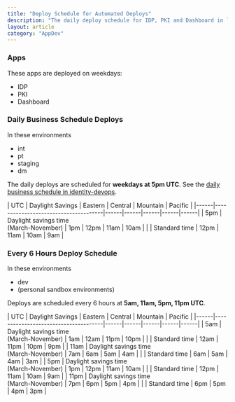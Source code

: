 ```yaml
---
title: "Deploy Schedule for Automated Deploys"
description: "The daily deploy schedule for IDP, PKI and Dashboard in lower environments"
layout: article
category: "AppDev"
---
```


### Apps

These apps are deployed on weekdays:

- IDP
- PKI
- Dashboard

### Daily Business Schedule Deploys

In these environments

- int
- pt
- staging
- dm

The daily deploys are scheduled for **weekdays at 5pm UTC**. See
the [daily business schedule in identity-devops][identity-devops-schedule].

| UTC  | Daylight Savings               | Eastern | Central | Mountain | Pacific |
|------|--------------------------------------|------|------|------|------|------|
| 5pm  | Daylight savings time<br />(March-November) | 1pm  | 12pm | 11am | 10am |
|      | Standard time                               | 12pm | 11am | 10am | 9am  |

[identity-devops-schedule]: https://github.com/18F/identity-terraform/blob/3a37047cfae6949dab1150025c528ccc5332f837/asg_recycle/main.tf#L44-L78

### Every 6 Hours Deploy Schedule

In these environments

- dev
- (personal sandbox environments)

Deploys are scheduled every 6 hours at **5am, 11am, 5pm, 11pm UTC**.

| UTC  | Daylight Savings               | Eastern | Central | Mountain | Pacific |
|------|--------------------------------------|------|------|------|------|------|
| 5am  | Daylight savings time<br />(March-November) | 1am  | 12am | 11pm | 10pm |
|      | Standard time                               | 12am | 11pm | 10pm | 9pm  |
| 11am | Daylight savings time<br />(March-November) | 7am  | 6am  | 5am  | 4am  |
|      | Standard time                               | 6am  | 5am  | 4am  | 3am  |
| 5pm  | Daylight savings time<br />(March-November) | 1pm  | 12pm | 11am | 10am |
|      | Standard time                               | 12pm | 11am | 10am | 9am  |
| 11pm | Daylight savings time<br />(March-November) | 7pm  | 6pm  | 5pm  | 4pm  |
|      | Standard time                               | 6pm  | 5pm  | 4pm  | 3pm  |
